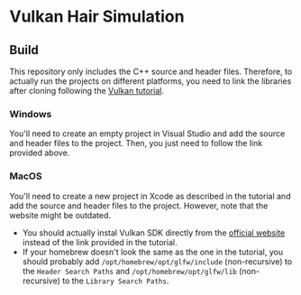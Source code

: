 # Vulkan Hair Simulation

## Build
This repository only includes the C++ source and header files. Therefore, to actually run the projects on different platforms, you need to link the libraries after cloning following the [Vulkan tutorial](https://vulkan-tutorial.com/Development_environment).

### Windows
You'll need to create an empty project in Visual Studio and add the source and header files to the project. Then, you just need to follow the link provided above.

### MacOS
You'll need to create a new project in Xcode as described in the tutorial and add the source and header files to the project. However, note that the website might be outdated. 
- You should actually instal Vulkan SDK directly from the [official website](https://vulkan.lunarg.com/sdk/home) instead of the link provided in the tutorial.
- If your homebrew doesn't look the same as the one in the tutorial, you should probably add `/opt/homebrew/opt/glfw/include` (non-recursive) to the `Header Search Paths` and `/opt/homebrew/opt/glfw/lib` (non-recursive) to the `Library Search Paths`.